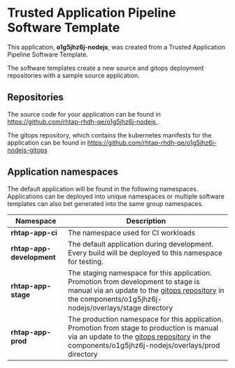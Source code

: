 # Trusted Application Pipeline Software Template

This application, **o1g5jhz6j-nodejs**, was created from a Trusted Application Pipeline Software Template.

The software templates create a new source and gitops deployment repositories with a sample source application. 

## Repositories

The source code for your application can be found in [https://github.com/rhtap-rhdh-qe/o1g5jhz6j-nodejs ](https://github.com/rhtap-rhdh-qe/o1g5jhz6j-nodejs ).
 
The gitops repository, which contains the kubernetes manifests for the application can be found in 
[https://github.com/rhtap-rhdh-qe/o1g5jhz6j-nodejs-gitops ](https://github.com/rhtap-rhdh-qe/o1g5jhz6j-nodejs-gitops ) 

## Application namespaces 

The default application will be found in the following namespaces. Applications can be deployed into unique namespaces or multiple software templates can also bet generated into the same group namespaces.  

|  Namespace   |  Description   |  
| -------- | -------- |
| **rhtap-app-ci** | The namespace used for CI workloads |
| **rhtap-app-development** | The default application during development. Every build will be deployed to this namespace for testing. |
| **rhtap-app-stage** | The staging namespace for this application. Promotion from development to stage is manual via an update to the [gitops repository](https://github.com/rhtap-rhdh-qe/o1g5jhz6j-nodejs-gitops ) in the components/o1g5jhz6j-nodejs/overlays/stage directory |
| **rhtap-app-prod** | The production namespace for this application. Promotion from stage to production is manual via an update to the [gitops repository](https://github.com/rhtap-rhdh-qe/o1g5jhz6j-nodejs-gitops ) in the components/o1g5jhz6j-nodejs/overlays/prod directory |
